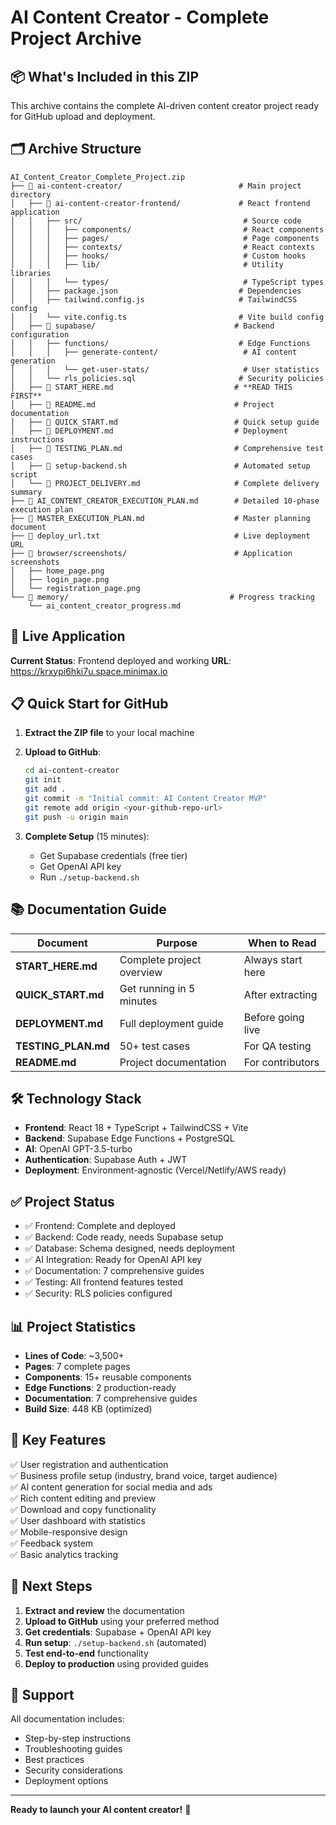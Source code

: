 # AI Content Creator - Complete Project Archive

## 📦 What's Included in this ZIP

This archive contains the complete AI-driven content creator project ready for GitHub upload and deployment.

## 🗂️ Archive Structure

```
AI_Content_Creator_Complete_Project.zip
├── 📁 ai-content-creator/                          # Main project directory
│   ├── 📁 ai-content-creator-frontend/             # React frontend application
│   │   ├── src/                                    # Source code
│   │   │   ├── components/                         # React components
│   │   │   ├── pages/                              # Page components
│   │   │   ├── contexts/                           # React contexts
│   │   │   ├── hooks/                              # Custom hooks
│   │   │   ├── lib/                                # Utility libraries
│   │   │   └── types/                              # TypeScript types
│   │   ├── package.json                           # Dependencies
│   │   ├── tailwind.config.js                     # TailwindCSS config
│   │   └── vite.config.ts                         # Vite build config
│   ├── 📁 supabase/                               # Backend configuration
│   │   ├── functions/                             # Edge Functions
│   │   │   ├── generate-content/                   # AI content generation
│   │   │   └── get-user-stats/                     # User statistics
│   │   └── rls_policies.sql                       # Security policies
│   ├── 📄 START_HERE.md                           # **READ THIS FIRST**
│   ├── 📄 README.md                               # Project documentation
│   ├── 📄 QUICK_START.md                          # Quick setup guide
│   ├── 📄 DEPLOYMENT.md                           # Deployment instructions
│   ├── 📄 TESTING_PLAN.md                         # Comprehensive test cases
│   ├── 📄 setup-backend.sh                        # Automated setup script
│   └── 📄 PROJECT_DELIVERY.md                     # Complete delivery summary
├── 📄 AI_CONTENT_CREATOR_EXECUTION_PLAN.md        # Detailed 10-phase execution plan
├── 📄 MASTER_EXECUTION_PLAN.md                    # Master planning document
├── 📄 deploy_url.txt                              # Live deployment URL
├── 📁 browser/screenshots/                        # Application screenshots
│   ├── home_page.png
│   ├── login_page.png
│   └── registration_page.png
└── 📁 memory/                                    # Progress tracking
    └── ai_content_creator_progress.md
```

## 🚀 Live Application

**Current Status**: Frontend deployed and working
**URL**: https://krxypi6hki7u.space.minimax.io

## 📋 Quick Start for GitHub

1. **Extract the ZIP file** to your local machine
2. **Upload to GitHub**:
   ```bash
   cd ai-content-creator
   git init
   git add .
   git commit -m "Initial commit: AI Content Creator MVP"
   git remote add origin <your-github-repo-url>
   git push -u origin main
   ```

3. **Complete Setup** (15 minutes):
   - Get Supabase credentials (free tier)
   - Get OpenAI API key
   - Run `./setup-backend.sh`

## 📚 Documentation Guide

| Document | Purpose | When to Read |
|----------|---------|--------------|
| **START_HERE.md** | Complete project overview | Always start here |
| **QUICK_START.md** | Get running in 5 minutes | After extracting |
| **DEPLOYMENT.md** | Full deployment guide | Before going live |
| **TESTING_PLAN.md** | 50+ test cases | For QA testing |
| **README.md** | Project documentation | For contributors |

## 🛠️ Technology Stack

- **Frontend**: React 18 + TypeScript + TailwindCSS + Vite
- **Backend**: Supabase Edge Functions + PostgreSQL
- **AI**: OpenAI GPT-3.5-turbo
- **Authentication**: Supabase Auth + JWT
- **Deployment**: Environment-agnostic (Vercel/Netlify/AWS ready)

## ✅ Project Status

- ✅ Frontend: Complete and deployed
- ✅ Backend: Code ready, needs Supabase setup
- ✅ Database: Schema designed, needs deployment
- ✅ AI Integration: Ready for OpenAI API key
- ✅ Documentation: 7 comprehensive guides
- ✅ Testing: All frontend features tested
- ✅ Security: RLS policies configured

## 📊 Project Statistics

- **Lines of Code**: ~3,500+
- **Pages**: 7 complete pages
- **Components**: 15+ reusable components
- **Edge Functions**: 2 production-ready
- **Documentation**: 7 comprehensive guides
- **Build Size**: 448 KB (optimized)

## 🎯 Key Features

✅ User registration and authentication  
✅ Business profile setup (industry, brand voice, target audience)  
✅ AI content generation for social media and ads  
✅ Rich content editing and preview  
✅ Download and copy functionality  
✅ User dashboard with statistics  
✅ Mobile-responsive design  
✅ Feedback system  
✅ Basic analytics tracking  

## 📝 Next Steps

1. **Extract and review** the documentation
2. **Upload to GitHub** using your preferred method
3. **Get credentials**: Supabase + OpenAI API key
4. **Run setup**: `./setup-backend.sh` (automated)
5. **Test end-to-end** functionality
6. **Deploy to production** using provided guides

## 🔧 Support

All documentation includes:
- Step-by-step instructions
- Troubleshooting guides
- Best practices
- Security considerations
- Deployment options

---

**Ready to launch your AI content creator!** 🚀
